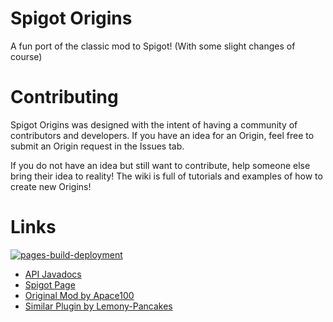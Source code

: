 # Spigot Origins
A fun port of the classic mod to Spigot! (With some slight changes of course)

# Contributing
Spigot Origins was designed with the intent of having a community of contributors and developers. If you have an idea for an Origin, feel free to submit an Origin request in the Issues tab. 

If you do not have an idea but still want to contribute, help someone else bring their idea to reality! The wiki is full of tutorials and examples of how to create new Origins!

# Links
[![pages-build-deployment](https://github.com/Djtpj/Spigot-Origins/actions/workflows/pages/pages-build-deployment/badge.svg)](https://github.com/Djtpj/Spigot-Origins/actions/workflows/pages/pages-build-deployment)
- [API Javadocs](https://djtpj.github.io/Spigot-Origins/index.html)
- [Spigot Page](https://www.spigotmc.org/resources/spigot-origins.108780/)
- [Original Mod by Apace100](https://www.curseforge.com/minecraft/mc-mods/origins)
- [Similar Plugin by Lemony-Pancakes](https://github.com/LemonyPancakes/Origins-Bukkit)

